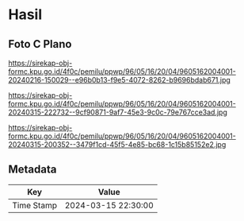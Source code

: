 # Hasil

## Foto C Plano

https://sirekap-obj-formc.kpu.go.id/4f0c/pemilu/ppwp/96/05/16/20/04/9605162004001-20240216-150029--e96b0b13-f9e5-4072-8262-b9696bdab671.jpg

https://sirekap-obj-formc.kpu.go.id/4f0c/pemilu/ppwp/96/05/16/20/04/9605162004001-20240315-222732--9cf90871-9af7-45e3-9c0c-79e767cce3ad.jpg

https://sirekap-obj-formc.kpu.go.id/4f0c/pemilu/ppwp/96/05/16/20/04/9605162004001-20240315-200352--3479f1cd-45f5-4e85-bc68-1c15b85152e2.jpg


## Metadata

| Key        | Value               |
| ---------- | ------------------- |
| Time Stamp | 2024-03-15 22:30:00 |



